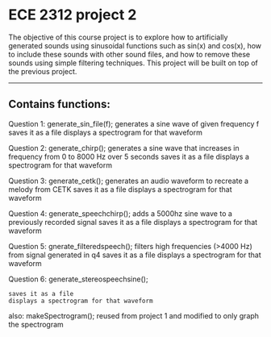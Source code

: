 # ECE 2312 project 2

The objective of this course project is to explore how to artificially generated sounds 
using sinusoidal functions such as sin(x) and cos(x), how to include these sounds with 
other sound files, and how to remove these sounds using simple filtering techniques. 
This project will be built on top of the previous project.  

***

## Contains functions:
Question 1: generate_sin_file(f);
	generates a sine wave of given frequency f
	saves it as a file
	displays a spectrogram for that waveform
	
Question 2: generate_chirp();
	generates a sine wave that increases in frequency from 0 to 8000 Hz over 5 seconds
	saves it as a file
	displays a spectrogram for that waveform
	
Question 3: generate_cetk();
	generates an audio waveform to recreate a melody from CETK 
	saves it as a file
	displays a spectrogram for that waveform
	
Question 4: generate_speechchirp();
	adds a 5000hz sine wave to a previously recorded signal 
	saves it as a file
	displays a spectrogram for that waveform
	
Question 5: gnerate_filteredspeech();
	filters high frequencies (>4000 Hz) from signal generated in q4
	saves it as a file
	displays a spectrogram for that waveform
	
Question 6: generate_stereospeechsine();
	
	saves it as a file
	displays a spectrogram for that waveform

also: makeSpectrogram();
	reused from project 1 and modified to only graph the spectrogram
	
